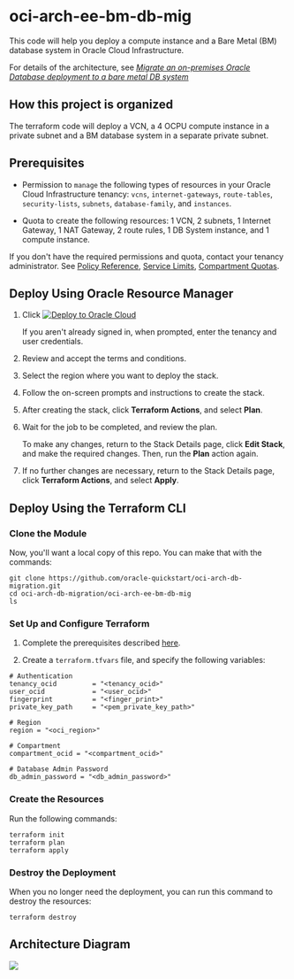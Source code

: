 # oci-arch-ee-bm-db-mig

This code will help you deploy a compute instance and a Bare Metal (BM) database system in Oracle Cloud Infrastructure.

For details of the architecture, see [_Migrate an on-premises Oracle Database deployment to a bare metal DB system_](https://docs.oracle.com/en/solutions/migrate-bmdb/index.html)

## How this project is organized

The terraform code will deploy a VCN, a 4 OCPU compute instance in a private subnet and a BM database system in a separate private subnet.


## Prerequisites

- Permission to `manage` the following types of resources in your Oracle Cloud Infrastructure tenancy: `vcns`, `internet-gateways`, `route-tables`, `security-lists`, `subnets`, `database-family`, and `instances`.

- Quota to create the following resources: 1 VCN, 2 subnets, 1 Internet Gateway, 1 NAT Gateway, 2 route rules, 1 DB System instance, and 1 compute instance.

If you don't have the required permissions and quota, contact your tenancy administrator. See [Policy Reference](https://docs.cloud.oracle.com/en-us/iaas/Content/Identity/Reference/policyreference.htm), [Service Limits](https://docs.cloud.oracle.com/en-us/iaas/Content/General/Concepts/servicelimits.htm), [Compartment Quotas](https://docs.cloud.oracle.com/iaas/Content/General/Concepts/resourcequotas.htm).

## Deploy Using Oracle Resource Manager

1. Click [![Deploy to Oracle Cloud](https://oci-resourcemanager-plugin.plugins.oci.oraclecloud.com/latest/deploy-to-oracle-cloud.svg)](https://cloud.oracle.com/resourcemanager/stacks/create?region=home&zipUrl=https://github.com/oracle-quickstart/oci-arch-db-migration/releases/latest/download/oci-arch-ee-bm-db-mig-stack-latest.zip)

    If you aren't already signed in, when prompted, enter the tenancy and user credentials.

2. Review and accept the terms and conditions.

3. Select the region where you want to deploy the stack.

4. Follow the on-screen prompts and instructions to create the stack.

5. After creating the stack, click **Terraform Actions**, and select **Plan**.

6. Wait for the job to be completed, and review the plan.

    To make any changes, return to the Stack Details page, click **Edit Stack**, and make the required changes. Then, run the **Plan** action again.

7. If no further changes are necessary, return to the Stack Details page, click **Terraform Actions**, and select **Apply**. 

## Deploy Using the Terraform CLI

### Clone the Module
Now, you'll want a local copy of this repo. You can make that with the commands:

    git clone https://github.com/oracle-quickstart/oci-arch-db-migration.git
    cd oci-arch-db-migration/oci-arch-ee-bm-db-mig
    ls

### Set Up and Configure Terraform

1. Complete the prerequisites described [here](https://github.com/cloud-partners/oci-prerequisites).

2. Create a `terraform.tfvars` file, and specify the following variables:

```
# Authentication
tenancy_ocid         = "<tenancy_ocid>"
user_ocid            = "<user_ocid>"
fingerprint          = "<finger_print>"
private_key_path     = "<pem_private_key_path>"

# Region
region = "<oci_region>"

# Compartment
compartment_ocid = "<compartment_ocid>"

# Database Admin Password
db_admin_password = "<db_admin_password>"

````

### Create the Resources
Run the following commands:

    terraform init
    terraform plan
    terraform apply

### Destroy the Deployment
When you no longer need the deployment, you can run this command to destroy the resources:

    terraform destroy

## Architecture Diagram

![](./images/oci-arch-ee-bm-db-mig.png)